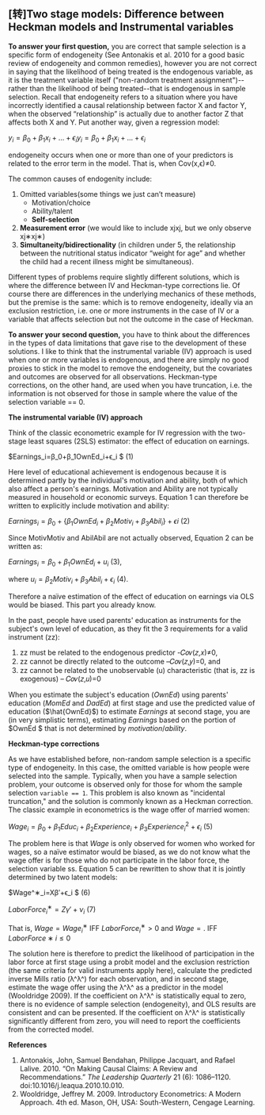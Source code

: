 ## [转]Two stage models: Difference between Heckman models and Instrumental variables

**To answer your first question,** you are correct that sample selection is a specific form of endogeneity (See Antonakis et al. 2010 for a good basic review of endogeneity and common remedies), however you are not correct in saying that the likelihood of being treated is the endogenous variable, as it is the treatment variable itself ("non-random treatment assignment")--rather than the likelihood of being treated--that is endogenous in sample selection. Recall that endogeneity refers to a situation where you have incorrectly identified a causal relationship between factor X and factor Y, when the observed “relationship” is actually due to another factor Z that affects both X and Y. Put another way, given a regression model:

$y_i=β_0+β_1x_i+...+ϵ_iy_i=β_0+β_1x_i+...+ϵ_i$

endogeneity occurs when one or more than one of your predictors is related to the error term in the model. That is, when Cov(x,ϵ)≠0.

The common causes of endogenity include:

1. Omitted variables(some things we just can’t measure)
    - Motivation/choice
    - Ability/talent
    - **Self-selection**
2. **Measurement error** (we would like to include xjxj, but we only observe xj∗xj∗)
3. **Simultaneity/bidirectionality** (in children under 5, the relationship between the nutritional status indicator “weight for age” and whether the child had a recent illness might be simultaneous).

Different types of problems require slightly different solutions, which is where the difference between IV and Heckman-type corrections lie. Of course there are differences in the underlying mechanics of these methods, but the premise is the same: which is to remove endogeneity, ideally via an exclusion restriction, i.e. one or more instruments in the case of IV or a variable that affects selection but not the outcome in the case of Heckman.

**To answer your second question,** you have to think about the differences in the types of data limitations that gave rise to the development of these solutions. I like to think that the instrumental variable (IV) approach is used when one or more variables is endogenous, and there are simply no good proxies to stick in the model to remove the endogeneity, but the covariates and outcomes are observed for all observations. Heckman-type corrections, on the other hand, are used when you have truncation, i.e. the information is not observed for those in sample where the value of the selection variable == 0.

**The instrumental variable (IV) approach**

Think of the classic econometric example for IV regression with the two-stage least squares (2SLS) estimator: the effect of education on earnings.

$Earnings_i=β_0+β_1OwnEd_i+ϵ_i $         (1)

Here level of educational achievement is endogenous because it is determined partly by the individual's motivation and ability, both of which also affect a person's earnings. Motivation and Ability are not typically measured in household or economic surveys. Equation 1 can therefore be written to explicitly include motivation and ability:

$Earnings_i=β_0+\{β_1OwnEd_i+β_2Motiv_i+β_3Abil_i\}+ϵi$        (2)

Since MotivMotiv and AbilAbil are not actually observed, Equation 2 can be written as:

$Earnings_i=β_0+β_1OwnEd_i+u_i$  (3),

where $u_i=β_2Motiv_i+β_3Abil_i+ϵ_i$     (4).

Therefore a naïve estimation of the effect of education on earnings via OLS would be biased. This part you already know.

In the past, people have used parents' education as instruments for the subject's own level of education, as they fit the 3 requirements for a valid instrument (zz):

1. zz must be related to the endogenous predictor -𝐶𝑜𝑣(𝑧,𝑥)≠0,
2. zz cannot be directly related to the outcome –𝐶𝑜𝑣(𝑧,𝑦)=0, and
3. zz cannot be related to the unobservable (u) characteristic (that is, zz is exogenous) – 𝐶𝑜𝑣(𝑧,𝑢)=0

When you estimate the subject's education ($OwnEd$) using parents' education ($MomEd$ and $DadEd$) at first stage and use the predicted value of education ($\hat{OwnEd}$) to estimate $Earnings$  at second stage, you are (in very simplistic terms), estimating $Earnings$ based on the portion of $OwnEd $ that is not determined by $motivation/ability$.

**Heckman-type corrections**

As we have established before, non-random sample selection is a specific type of endogeneity. In this case, the omitted variable is how people were selected into the sample. Typically, when you have a sample selection problem, your outcome is observed only for those for whom the sample selection `variable == 1`. This problem is also known as "incidental truncation," and the solution is commonly known as a Heckman correction. The classic example in econometrics is the wage offer of married women:

$Wage_i=β_0+β_1Educ_i+β_2Experience_i+β_3Experience^2_i+ϵ_i$    (5)

The problem here is that $Wage$ is only observed for women who worked for wages, so a naïve estimator would be biased, as we do not know what the wage offer is for those who do not participate in the labor force, the selection variable ss. Equation 5 can be rewritten to show that it is jointly determined by two latent models:

$Wage^∗_i=Xβ′+ϵ_i  $   (6)

$LaborForce^∗_i=Zγ′+ν_i$  (7)

That is, $Wage=Wage^∗_i$ IFF $LaborForce^∗_i>0$ and $Wage=.$ IFF $LaborForce∗i≤0$

The solution here is therefore to predict the likelihood of participation in the labor force at first stage using a probit model and the exclusion restriction (the same criteria for valid instruments apply here), calculate the predicted inverse Mills ratio (λ^λ^) for each observation, and in second stage, estimate the wage offer using the λ^λ^ as a predictor in the model (Wooldridge 2009). If the coefficient on λ^λ^ is statistically equal to zero, there is no evidence of sample selection (endogeneity), and OLS results are consistent and can be presented. If the coefficient on λ^λ^ is statistically significantly different from zero, you will need to report the coefficients from the corrected model.

**References**

1. Antonakis, John, Samuel Bendahan, Philippe Jacquart, and Rafael Lalive. 2010. “On Making Causal Claims: A Review and Recommendations.” *The Leadership Quarterly* 21 (6): 1086–1120. doi:10.1016/j.leaqua.2010.10.010.
2. Wooldridge, Jeffrey M. 2009. Introductory Econometrics: A Modern Approach. 4th ed. Mason, OH, USA: South-Western, Cengage Learning.